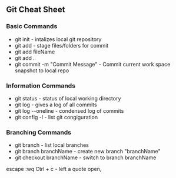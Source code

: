## Git Cheat Sheet

### Basic Commands
* git init - intalizes local git repository
* git add - stage files/folders for commit
* git add fileName
* git add .
* git commit -m "Commit Message" - Commit current work space snapshot to local repo


### Information Commands
* git status  - status of local working directory
* git log  - gives a log of all commits
* git log --oneline  - condensed log of commits
* git config -l  - list git congiguration

### Branching Commands
* git branch - list local branches
* git branch branchName - create new branch "branchName"
* git checkout branchName - switch to branch branchName




escape :wq
Ctrl + c - left a quote open,
